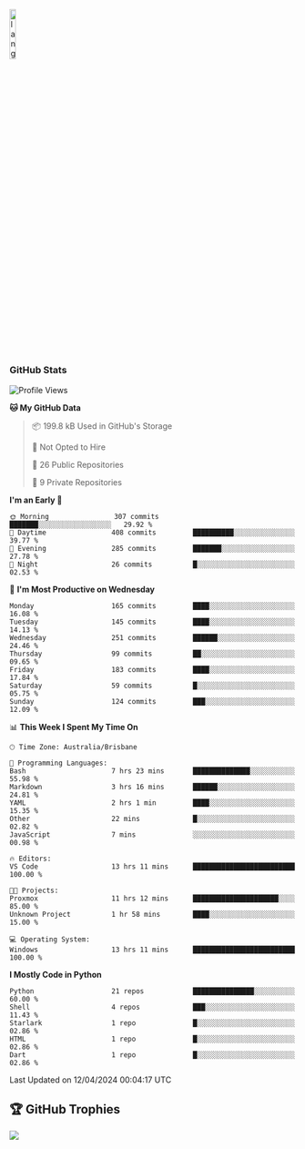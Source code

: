 <p align="left"><img width=15%" src="https://github.com/alansmathew/alansmathew/raw/master/lang.gif" alt="lang image here" /></p>

# <h3 align="left">GitHub Stats</h3>

<!--START_SECTION:waka-->
![Profile Views](http://img.shields.io/badge/Profile%20Views-0-blue)

**🐱 My GitHub Data** 

> 📦 199.8 kB Used in GitHub's Storage 
 > 
> 🚫 Not Opted to Hire
 > 
> 📜 26 Public Repositories 
 > 
> 🔑 9 Private Repositories 
 > 
**I'm an Early 🐤** 

```text
🌞 Morning                307 commits         ███████░░░░░░░░░░░░░░░░░░   29.92 % 
🌆 Daytime                408 commits         ██████████░░░░░░░░░░░░░░░   39.77 % 
🌃 Evening                285 commits         ███████░░░░░░░░░░░░░░░░░░   27.78 % 
🌙 Night                  26 commits          █░░░░░░░░░░░░░░░░░░░░░░░░   02.53 % 
```
📅 **I'm Most Productive on Wednesday** 

```text
Monday                   165 commits         ████░░░░░░░░░░░░░░░░░░░░░   16.08 % 
Tuesday                  145 commits         ████░░░░░░░░░░░░░░░░░░░░░   14.13 % 
Wednesday                251 commits         ██████░░░░░░░░░░░░░░░░░░░   24.46 % 
Thursday                 99 commits          ██░░░░░░░░░░░░░░░░░░░░░░░   09.65 % 
Friday                   183 commits         ████░░░░░░░░░░░░░░░░░░░░░   17.84 % 
Saturday                 59 commits          █░░░░░░░░░░░░░░░░░░░░░░░░   05.75 % 
Sunday                   124 commits         ███░░░░░░░░░░░░░░░░░░░░░░   12.09 % 
```


📊 **This Week I Spent My Time On** 

```text
🕑︎ Time Zone: Australia/Brisbane

💬 Programming Languages: 
Bash                     7 hrs 23 mins       ██████████████░░░░░░░░░░░   55.98 % 
Markdown                 3 hrs 16 mins       ██████░░░░░░░░░░░░░░░░░░░   24.81 % 
YAML                     2 hrs 1 min         ████░░░░░░░░░░░░░░░░░░░░░   15.35 % 
Other                    22 mins             █░░░░░░░░░░░░░░░░░░░░░░░░   02.82 % 
JavaScript               7 mins              ░░░░░░░░░░░░░░░░░░░░░░░░░   00.98 % 

🔥 Editors: 
VS Code                  13 hrs 11 mins      █████████████████████████   100.00 % 

🐱‍💻 Projects: 
Proxmox                  11 hrs 12 mins      █████████████████████░░░░   85.00 % 
Unknown Project          1 hr 58 mins        ████░░░░░░░░░░░░░░░░░░░░░   15.00 % 

💻 Operating System: 
Windows                  13 hrs 11 mins      █████████████████████████   100.00 % 
```

**I Mostly Code in Python** 

```text
Python                   21 repos            ███████████████░░░░░░░░░░   60.00 % 
Shell                    4 repos             ███░░░░░░░░░░░░░░░░░░░░░░   11.43 % 
Starlark                 1 repo              █░░░░░░░░░░░░░░░░░░░░░░░░   02.86 % 
HTML                     1 repo              █░░░░░░░░░░░░░░░░░░░░░░░░   02.86 % 
Dart                     1 repo              █░░░░░░░░░░░░░░░░░░░░░░░░   02.86 % 
```




 Last Updated on 12/04/2024 00:04:17 UTC
<!--END_SECTION:waka-->

## 🏆 GitHub Trophies

![](https://github-profile-trophy.vercel.app/?username=samh06&theme=discord&no-frame=true&no-bg=false&margin-w=4)
